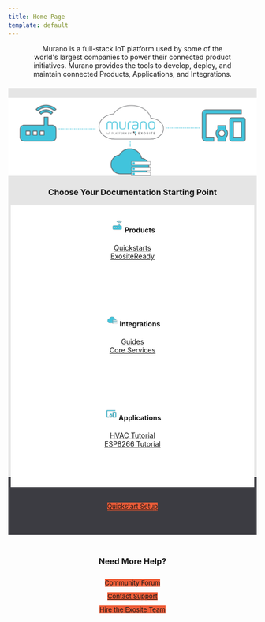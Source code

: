 ```yaml
---
title: Home Page
template: default
---
```

<div style="text-align:center; margin-bottom:20px; padding-left:50px; padding-right:50px;">
Murano is a full-stack IoT platform used by some of the world's largest companies to power their connected product initiatives. Murano provides the tools to develop, deploy, and maintain connected Products, Applications, and Integrations.
</div>

<div class="row" style="background-color: #E5E5E5; padding-top:20px;">
    <div class="col-sm-12" style="margin-bottom:20px;">
        <img src="/assets/simple-iot-diagram.png" alt="" class="img-responsive" style="display:block; margin:auto;">
    </div>
    <h3 style="text-align: center;">Choose Your Documentation Starting Point</h3>
    <div class="col-sm-4" style="padding-right:5px; padding-left:5px;">
        <div style="font-color:#0; background-color:#ffffff; padding-top:10px; height:180px; overflow:hidden; z-index:1; position:relative;">
            <h4 style="text-align:center;"><img src="/assets/ic_router_exo_300px.png" width=30px><span>Products</span></h4>
            <div style="text-align:center;">
                <a href="/quickstarts/">Quickstarts</a><br/>
                <a href="development/exositeready/">ExositeReady</a><br/>
            </div>
        </div>
    </div>
    <div class="col-sm-4" style="padding-right:5px; padding-left:5px;">
        <div style="font-color:#0; background-color:#ffffff; padding-top:10px; height:180px; overflow:hidden; z-index:1; position:relative;">
            <h4 style="text-align:center;"><img src="/assets/ic_cloudintegration_exo_300px.png" width=30px><span>Integrations</span></h4>
            <div style="text-align:center;">
                <a href="/guides/">Guides</a><br/>
                <a href="/reference/services/">Core Services</a><br/>
            </div>
        </div>
    </div>
    <div class="col-sm-4" style="padding-right:5px; padding-left:5px;">
        <div style="font-color:#0; background-color:#ffffff; padding-top:10px; height:180px; overflow:hidden; z-index:1; position:relative; text-align:center;">
            <h4><img src="/assets/ic_devices_other_exo_300px.png" width=30px><span>Applications</span></h4>
            <div style="text-align:center;">
                <a href="/tutorials/hvac-tutorial/">HVAC Tutorial</a><br/>
                <a href="/tutorials/esp8266-tutorial/">ESP8266 Tutorial</a><br/>
            </div> 
        </div>
    </div>
</div>
<div class="row" style="background-color: #3c3c42; position:relative; top:-20px;">
    <div style="text-align:center; padding:50px;">
        <a href="/quickstarts/lightbulb/" class="btn btn-info" role="button" style="background-color: #ef5d38; font-size:small; margin-top:20px;">Quickstart Setup</a>
    </div>
</div>


<div class="row help">
    <div class="help-title col-sm-12" style="text-align:center; margin-bottom:20px;">
        <h3>Need More Help?</h3>
    </div>
    <div class="btn-help btn-bottom col-sm-4" style="text-align:center; padding:5px;">
        <a href="https://community.exosite.com/" class="btn btn-primary" style="background-color: #ef5d38; font-size:small;" target="_blank">Community Forum</a>
    </div>
    <div class="btn-help btn-bottom col-sm-4" style="text-align:center; padding:5px;">
        <a href="https://support.exosite.com/" class="btn btn-primary" style="background-color: #ef5d38; font-size:small;" target="_blank">Contact Support</a>
    </div>
    <div class="btn-help btn-bottom col-sm-4" style="text-align:center; padding:5px;">
        <a href="http://info.exosite.com/sales-contact" class="btn btn-primary" style="background-color: #ef5d38; font-size:small;" target="_blank">Hire the Exosite Team</a>
    </div>
</div>
